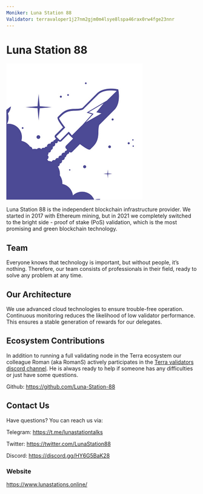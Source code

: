 ```yaml
---
Moniker: Luna Station 88
Validator: terravaloper1j27nm2gjm0m4lsye8lspa46rax0rw4fge23nnr 
---
```

# Luna Station 88

![LunaStation88](luna-station-88.jpg)

Luna Station 88 is the independent blockchain infrastructure provider.
We started in 2017 with Ethereum mining, but in 2021 we completely switched to the bright side - proof of stake (PoS) validation, which is the most promising and green blockchain technology.

## Team

Everyone knows that technology is important, but without people, it’s nothing. 
Therefore, our team consists of professionals in their field, ready to solve any problem at any time.



## Our Architecture

We use advanced cloud technologies to ensure trouble-free operation.
Continuous monitoring reduces the likelihood of low validator performance. This ensures a stable generation of rewards for our delegates.

## Ecosystem Contributions

In addition to running a full validating node in the Terra ecosystem our colleague Roman (aka RomanS) actively participates in the [Terra validators discord channel](https://discord.gg/Bvq9ZPQx7s).
He is always ready to help if someone has any difficulties or just have some questions. 

Github: https://github.com/Luna-Station-88

## Contact Us

Have questions? You can reach us via:

Telegram: https://t.me/lunastationtalks

Twitter: https://twitter.com/LunaStation88

Discord: https://discord.gg/HY6G5BaK28

### Website

https://www.lunastations.online/

